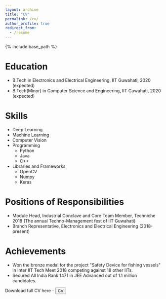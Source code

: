 ```yaml
---
layout: archive
title: "CV"
permalink: /cv/
author_profile: true
redirect_from:
  - /resume
---
```


{% include base_path %}

Education
======
* B.Tech in Electronics and Electrical Engineering, IIT Guwahati, 2020 (expected)
* B.Tech(Minor) in Computer Science and Engineering, IIT Guwahati, 2020 (expected)

[//]: <> (Work experience)
[//]: <> (=====)
[//]: <> (* Summer 2019: Research Internship)
[//]: <>   (* Czech Technical University, Prague)
[//]: <>   (* Duties included: Tagging issues)
[//]: <>   (* Supervisor: Professor Jan Kybic)
  
Skills
======
* Deep Learning
* Machine Learning
* Computer Vision
* Programming
  * Python
  * Java
  * C++
* Libraries and Frameworks
  * OpenCV
  * Numpy
  * Keras

  
Positions of Responsibilities
======
* Module Head, Industrial Conclave and Core Team Member, Techniche 2018 (The annual Techno-Management fest of IIT Guwahati)
* Branch Representative, Electronics and Electrical Engineering (2018-present)

Achievements
=====
* Won the bronze medal for the project "Safety Device for fishing vessels" in Inter IIT Tech Meet 2018 competing against 18 other IITs.
* Secured All India Rank 1471 in JEE Advanced out of 1.1 million candidates.

Download full CV here - 
<button name="CV" onclick="https://vatsalg29.github.io/CV4.pdf">CV</button>
